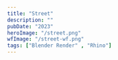 ```yaml
---
title: "Street"
description: ""
pubDate: "2023"
heroImage: "/street.png"
wfImage: "/street-wf.png"
tags: ["Blender Render" , "Rhino"]
---
```


